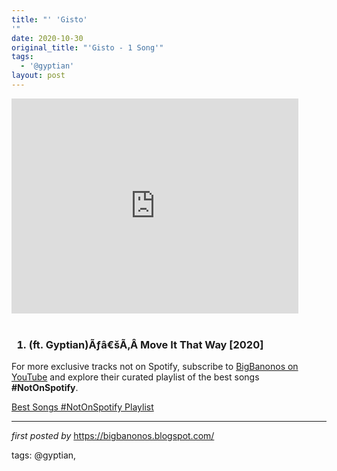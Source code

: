 ```yaml
---
title: "' 'Gisto'
'"
date: 2020-10-30
original_title: "'Gisto - 1 Song'"
tags:
  - '@gyptian'
layout: post
---
```

<iframe allowfullscreen="" frameborder="0" height="344" src="https://www.youtube.com/embed/4vCkTlglSRk" width="459"></iframe><br /><br />
<h3><ol><li>(ft. Gyptian)Ãƒâ€šÃ‚Â Move It That Way [2020]</li>
</ol></h3>

<!--Subscribe and Playlist Links-->
<div>
    <p>For more exclusive tracks not on Spotify, subscribe to <a href="https://www.youtube.com/@BigBanonos" target="_blank">BigBanonos on YouTube</a> and explore their curated playlist of the best songs <strong>#NotOnSpotify</strong>.</p>
    <p><a href="https://www.youtube.com/playlist?list=PLtuNtuTatqI0kFahUCbtbfenC_ET5O_tr" target="_blank">Best Songs #NotOnSpotify Playlist<br /></a></p></div>

<hr />

<p><em>first posted by</em> <a href="https://bigbanonos.blogspot.com/" rel="noopener" target="_new">https://bigbanonos.blogspot.com/</a></p>

<p>tags: @gyptian,</p>
